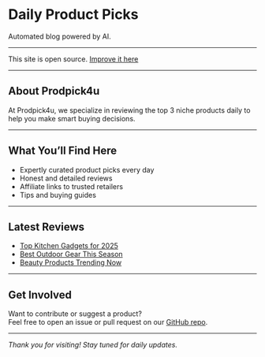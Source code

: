 # Daily Product Picks

Automated blog powered by AI.

---

This site is open source. [Improve it here](https://github.com/prodpick4u/Prodpick4u)

---

## About Prodpick4u

At Prodpick4u, we specialize in reviewing the top 3 niche products daily to help you make smart buying decisions.

---

## What You’ll Find Here

- Expertly curated product picks every day  
- Honest and detailed reviews  
- Affiliate links to trusted retailers  
- Tips and buying guides  

---
 ## Latest Reviews

- [Top Kitchen Gadgets for 2025](posts/post-kitchen.md)  
- [Best Outdoor Gear This Season](posts/post-outdoors.md)  
- [Beauty Products Trending Now](posts/post-beauty.md)  

---

## Get Involved

Want to contribute or suggest a product?  
Feel free to open an issue or pull request on our [GitHub repo](https://github.com/prodpick4u/Prodpick4u).

---

*Thank you for visiting! Stay tuned for daily updates.*  

